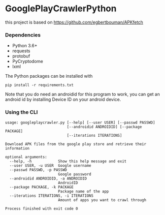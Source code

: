 # GooglePlayCrawlerPython
this project is based on https://github.com/egbertbouman/APKfetch


### Dependencies
* Python 3.6+
* requests
* protobuf
* PyCryptodome
* lxml

The Python packages can be installed with

    pip install -r requirements.txt


Note that you do need an androidid for this program to work, you can get an android id by installing Device ID on your android device.

### Using the CLI

```
usage: googleplaycrawler.py [--help] [--user USER] [--passwd PASSWD]
                            [--androidid ANDROIDID] [--package PACKAGE]
                            [--iterations ITERATIONS]

Download APK files from the google play store and retrieve their information

optional arguments:
  --help, -h            Show this help message and exit
  --user USER, -u USER  Google username
  --passwd PASSWD, -p PASSWD
                        Google password
  --androidid ANDROIDID, -a ANDROIDID
                        AndroidID
  --package PACKAGE, -k PACKAGE
                        Package name of the app
  --iterations ITERATIONS, -i ITERATIONS
                        Amount of apps you want to crawl through

Process finished with exit code 0

``` 
